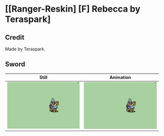 # [\[Ranger-Reskin\] \[F\] Rebecca by Teraspark]

## Credit

Made by Teraspark.
	
## Sword

| Still | Animation |
| :---: | :-------: |
| ![Sword still](./Sword_000.png) | ![Sword animation](./Sword.gif) |
